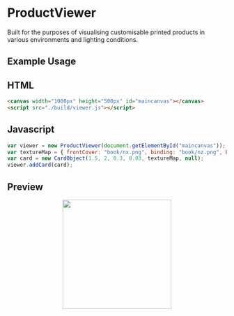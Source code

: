 # ProductViewer
Built for the purposes of visualising customisable printed products in various environments and lighting conditions.
## Example Usage
## HTML
```HTML
<canvas width="1000px" height="500px" id="maincanvas"></canvas>
<script src="./build/viewer.js"></script>
```
## Javascript
```javascript
var viewer = new ProductViewer(document.getElementById("maincanvas"));
var textureMap = { frontCover: "book/nx.png", binding: "book/nz.png", backCover: "book/px.png" };
var card = new CardObject(1.5, 2, 0.3, 0.03, textureMap, null);
viewer.addCard(card);
```
## Preview
<p align="center">
  <img height="250" src="https://github.com/Mallington/ProductViewer/blob/dev/docs/animations/main.gif?raw=true">
</p>
